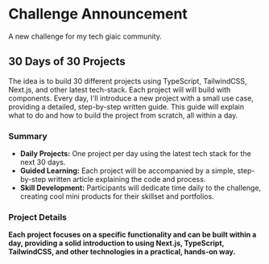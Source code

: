 # Challenge Announcement

A new challenge for my tech giaic community.

## 30 Days of 30 Projects

The idea is to build 30 different projects using TypeScript, TailwindCSS, Next.js, and other latest tech-stack. Each project will will build with components. Every day, I'll introduce a new project with a small use case, providing a detailed, step-by-step written guide. This guide will explain what to do and how to build the project from scratch, all within a day.

### Summary

- **Daily Projects:** One project per day using the latest tech stack for the next 30 days.
- **Guided Learning:** Each project will be accompanied by a simple, step-by-step written article explaining the code and process.
- **Skill Development:** Participants will dedicate time daily to the challenge, creating cool mini products for their skillset and portfolios.

### Project Details

**Each project focuses on a specific functionality and can be built within a day, providing a solid introduction to using Next.js, TypeScript, TailwindCSS, and other technologies in a practical, hands-on way.**
